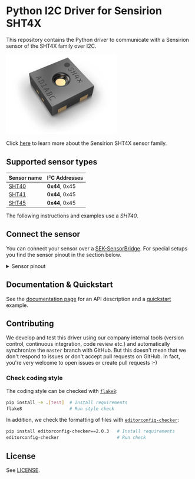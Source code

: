 # Python I2C Driver for Sensirion SHT4X

This repository contains the Python driver to communicate with a Sensirion sensor of the SHT4X family over I2C.

<img src="https://raw.githubusercontent.com/Sensirion/python-i2c-sht4x/master/images/SHT4x.png"
    width="300px" alt="SHT4X picture">


Click [here](https://sensirion.com/products/catalog/SEK-SHT40/) to learn more about the Sensirion SHT4X sensor family.



## Supported sensor types

| Sensor name   | I²C Addresses  |
| ------------- | -------------- |
|[SHT40](https://sensirion.com/products/catalog/SHT40/)| **0x44**, 0x45|
|[SHT41](https://sensirion.com/products/catalog/SHT41/)| **0x44**, 0x45|
|[SHT45](https://sensirion.com/products/catalog/SHT45/)| **0x44**, 0x45|

The following instructions and examples use a *SHT40*.



## Connect the sensor

You can connect your sensor over a [SEK-SensorBridge](https://developer.sensirion.com/product-support/sek-sensorbridge/).
For special setups you find the sensor pinout in the section below.

<details><summary>Sensor pinout</summary>
<p>
<img src="https://raw.githubusercontent.com/Sensirion/python-i2c-sht4x/master/images/SHT40_pinout.png"
     width="300px" alt="sensor wiring picture">

| *Pin* | *Cable Color* | *Name* | *Description*  | *Comments* |
|-------|---------------|:------:|----------------|------------|
| 1 | green | SDA | I2C: Serial data input / output |
| 2 | black | GND | Ground |
| 3 | yellow | SCL | I2C: Serial clock input |
| 4 | red | VDD | Supply Voltage | 1.1V to 3.6V


</p>
</details>


## Documentation & Quickstart

See the [documentation page](https://sensirion.github.io/python-i2c-sht4x) for an API description and a
[quickstart](https://sensirion.github.io/python-i2c-sht4x/execute-measurements.html) example.


## Contributing

We develop and test this driver using our company internal tools (version
control, continuous integration, code review etc.) and automatically
synchronize the `master` branch with GitHub. But this doesn't mean that we
don't respond to issues or don't accept pull requests on GitHub. In fact,
you're very welcome to open issues or create pull requests :-)

### Check coding style

The coding style can be checked with [`flake8`](http://flake8.pycqa.org/):

```bash
pip install -e .[test]  # Install requirements
flake8                  # Run style check
```

In addition, we check the formatting of files with
[`editorconfig-checker`](https://editorconfig-checker.github.io/):

```bash
pip install editorconfig-checker==2.0.3   # Install requirements
editorconfig-checker                      # Run check
```

## License

See [LICENSE](LICENSE).